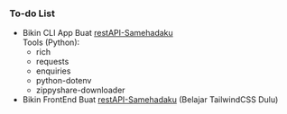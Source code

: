 ### To-do List
- Bikin CLI App Buat [restAPI-Samehadaku](https://github.com/Hanivan/restAPI-Samehadaku)<br>
 Tools (Python):
  - rich
  - requests
  - enquiries
  - python-dotenv
  - zippyshare-downloader
- Bikin FrontEnd Buat [restAPI-Samehadaku](https://github.com/Hanivan/restAPI-Samehadaku) (Belajar TailwindCSS Dulu)

<!--
**Hanivan/Hanivan** is a ✨ _special_ ✨ repository because its `README.md` (this file) appears on your GitHub profile.

Here are some ideas to get you started:

- 🔭 I’m currently working on ...
- 🌱 I’m currently learning ...
- 👯 I’m looking to collaborate on ...
- 🤔 I’m looking for help with ...
- 💬 Ask me about ...
- 📫 How to reach me: ...
- 😄 Pronouns: ...
- ⚡ Fun fact: ...
-->
